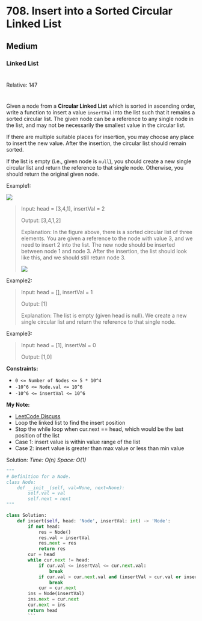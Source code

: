 # 708. Insert into a Sorted Circular Linked List
## Medium
### Linked List
#
Relative: 147
#

Given a node from a **Circular Linked List** which is sorted in ascending order, write a function to insert a value ```insertVal``` into the list such that it remains a sorted circular list. The given node can be a reference to any single node in the list, and may not be necessarily the smallest value in the circular list.

If there are multiple suitable places for insertion, you may choose any place to insert the new value. After the insertion, the circular list should remain sorted.

If the list is empty (i.e., given node is ```null```), you should create a new single circular list and return the reference to that single node. Otherwise, you should return the original given node.

Example1:

![](https://assets.leetcode.com/uploads/2019/01/19/example_1_before_65p.jpg)
> Input: head = [3,4,1], insertVal = 2
> 
> Output: [3,4,1,2]
>
> Explanation: In the figure above, there is a sorted circular list of three elements. You are given a reference to the node with value 3, and we need to insert 2 into the list. The new node should be inserted between node 1 and node 3. After the insertion, the list should look like this, and we should still return node 3.
> 
> ![](https://assets.leetcode.com/uploads/2019/01/19/example_1_after_65p.jpg)

Example2:
> Input: head = [], insertVal = 1
> 
> Output: [1]
> 
> Explanation: The list is empty (given head is null). We create a new single circular list and return the reference to that single node.

Example3:
> Input: head = [1], insertVal = 0
> 
> Output: [1,0]

**Constraints:** 
* ```0 <= Number of Nodes <= 5 * 10^4```
* ```-10^6 <= Node.val <= 10^6```
* ```-10^6 <= insertVal <= 10^6```

**My Note:**
* [LeetCode Discuss](https://leetcode.com/problems/insert-into-a-sorted-circular-linked-list/discuss/564554/RZ-Python-one-pass-O(n)-solution-with-explanation)
* Loop the linked list to find the insert position
* Stop the while loop when cur.next == head, which would be the last position of the list 
* Case 1: insert value is within value range of the list
* Case 2: insert value is greater than max value or less than min value

Solution:
*Time: O(n)*
*Space: O(1)*
```python
"""
# Definition for a Node.
class Node:
    def __init__(self, val=None, next=None):
        self.val = val
        self.next = next
"""

class Solution:
    def insert(self, head: 'Node', insertVal: int) -> 'Node':
        if not head:
            res = Node()
            res.val = insertVal
            res.next = res
            return res
        cur = head
        while cur.next != head:
            if cur.val <= insertVal <= cur.next.val:
                break
            if cur.val > cur.next.val and (insertVal > cur.val or insertVal < cur.next.val):
                break
            cur = cur.next
        ins = Node(insertVal)
        ins.next = cur.next
        cur.next = ins
        return head
        ```
